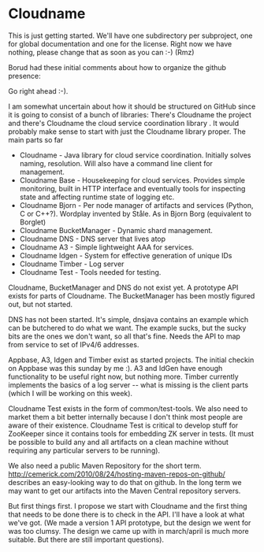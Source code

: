 Cloudname
==========

This is just getting started.  We'll have one subdirectory per subproject,
one for global documentation and one for the license.  Right now we have
nothing, please change that as soon as you can :-) (Rmz)


Borud had these initial comments about how to organize the github
presence:


Go right ahead :-).

I am somewhat uncertain about how it should be structured on GitHub since
it is going to consist of a bunch of libraries: There's Cloudname the
project and there's Cloudname the cloud service coordination library .  It
would probably make sense to start with just the Cloudname library proper.
The main parts so far

- Cloudname - Java library for cloud service coordination.  Initially solves naming, resolution.  Will also have a command line client for management.
- Cloudname Base - Housekeeping for cloud services.  Provides simple monitoring, built in HTTP interface and eventually tools for inspecting state and affecting runtime state of logging etc.
- Cloudname Bjorn - Per node manager of artifacts and services (Python, C or C++?).  Wordplay invented by Ståle.  As in Bjorn Borg (equivalent to Borglet)
- Cloudname BucketManager - Dynamic shard management.
- Cloudname DNS - DNS server that lives atop
- Cloudname A3 - Simple lightweight AAA for services.
- Cloudname Idgen - System for effective generation of unique IDs
- Cloudname Timber - Log server
- Cloudname Test - Tools needed for testing.

Cloudname, BucketManager and DNS do not exist yet.  A prototype API exists
for parts of Cloudname. The BucketManager has been mostly figured out, but
not started.

DNS has not been started. It's simple, dnsjava contains an example which
can be butchered to do what we want. The example sucks, but the sucky bits
are the ones we don't want, so all that's fine. Needs the API to map from
service to set of IPv4/6 addresses.

Appbase, A3, Idgen and Timber exist as started projects. The initial
checkin on Appbase was this sunday by me :).  A3 and IdGen have enough
functionality to be useful right now, but nothing more.  Timber currently
implements the basics of a log server -- what is missing is the client
parts (which I will be working on this week).

Cloudname Test exists in the form of common/test-tools.  We also need to
market them a bit better internally because I don't think most people are
aware of their existence.  Cloudname Test is critical to develop stuff for
ZooKeeper since it contains tools for embedding ZK server in tests.  (It
must be possible to build any and all artifacts on a clean machine without
requiring any particular servers to be running).

We also need a public Maven Repository for the short term.
http://cemerick.com/2010/08/24/hosting-maven-repos-on-github/ describes an
easy-looking way to do that on github. In the long term we may want to get
our artifacts into the Maven Central repository servers.

But first things first.  I propose we start with Cloudname and the first
thing that needs to be done there is to check in the API.  I'll have a
look at what we've got.  (We made a version 1 API prototype, but the
design we went for was too clumsy.  The design we came up with in
march/april is much more suitable.  But there are still important
questions).
